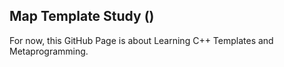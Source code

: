 ## Map Template Study ()

<p>
For now, this GitHub Page is about Learning C++ Templates and Metaprogramming.
</p>

<p align="center">
	<!--- 
	Just tested image from assets... will continue later.
	<img src="https://github.com/MageMCU/MCU-Algorithms/blob/assets/arduino_uno_atmega328p.jpg" width="400" /> 
	--->
</p>
